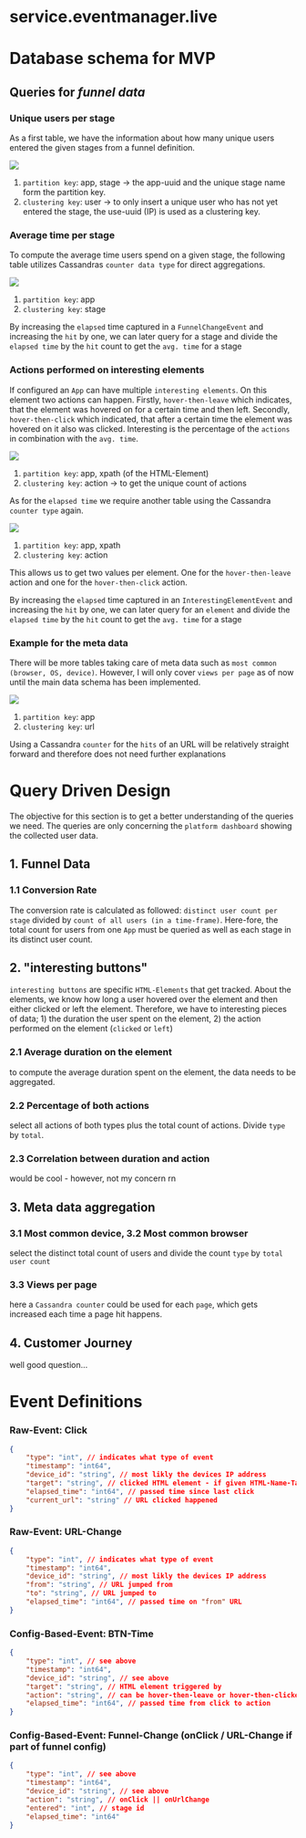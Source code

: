 # service.eventmanager.live


# Database schema for MVP

## Queries for ***funnel data***
### Unique users per stage
As a first table, we have the information about how many unique users entered the given stages from a funnel definition.

![](git-resources/images/table_user_per_stage.png)
1. `partition key`: app, stage -> the app-uuid and the unique stage name form the partition key.
2. `clustering key`: user -> to only insert a unique user who has not yet entered the stage, the use-uuid (IP) is used as a clustering key.
 
### Average time per stage
To compute the average time users spend on a given stage, the following table utilizes Cassandras `counter data type` for direct aggregations.

![](git-resources/images/table_avg_time_per_stage.png)
1. `partition key`: app
2. `clustering key`: stage 

By increasing the `elapsed` time captured in a `FunnelChangeEvent` and increasing the `hit` by one, we can later query for a stage and divide the `elapsed time` by the `hit` count to get the `avg. time` for a stage


### Actions performed on interesting elements
If configured an `App` can have multiple `interesting elements`. On this element two actions can happen. Firstly, `hover-then-leave` which indicates, that the element was hovered on for a certain time and then left. Secondly, `hover-then-click` which indicated, that after a certain time the element was hovered on it also was clicked. Interesting is the percentage of the `actions` in combination with the `avg. time`.

![](git-resources/images/table_action_per_interesting_element.png)

1. `partition key`: app, xpath (of the HTML-Element)
2. `clustering key`: action -> to get the unique count of actions

As for the `elapsed time` we require another table using the Cassandra `counter type` again.

![](git-resources/images/table_avg_time_per_interesting_element.png)

1. `partition key`: app, xpath
2. `clustering key`: action 

This allows us to get two values per element. One for the `hover-then-leave` action and one for the `hover-then-click` action.

By increasing the `elapsed` time captured in an `InterestingElementEvent` and increasing the `hit` by one, we can later query for an `element` and divide the `elapsed time` by the `hit` count to get the `avg. time` for a stage
 
### Example for the meta data
There will be more tables taking care of meta data such as `most common (browser, OS, device)`. However, I will only cover `views per page` as of now until the main data schema has been implemented.

![](git-resources/images/table_views_per_page.png)

1. `partition key`: app
2. `clustering key`: url

Using a Cassandra `counter` for the `hits` of an URL will be relatively straight forward and therefore does not need further explanations







# Query Driven Design
The objective for this section is to get a better understanding of the queries we need. The queries are only concerning the `platform dashboard` showing the collected user data.

## 1. Funnel Data
### 1.1 Conversion Rate
The conversion rate is calculated as followed: `distinct user count per stage` divided by `count of all users (in a time-frame)`.
Here-fore, the total count for users from one `App` must be queried as well as each stage in its distinct user count.

## 2. "interesting buttons"
`interesting buttons` are specific `HTML-Elements` that get tracked. About the elements, we know how long a user hovered over the element and then either clicked or left the element. Therefore, we have to interesting pieces of data; 1) the duration the user spent on the element, 2) the action performed on the element (`clicked` or `left`)
### 2.1 Average duration on the element
to compute the average duration spent on the element, the data needs to be aggregated. 
### 2.2 Percentage of both actions
select all actions of both types plus the total count of actions. Divide `type` by `total`.

### 2.3 Correlation between duration and action
would be cool - however, not my concern rn

## 3. Meta data aggregation
### 3.1 Most common device, 3.2 Most common browser
select the distinct total count of users and divide the count `type` by `total user count`

### 3.3 Views per page
here a `Cassandra counter` could be used for each `page`, which gets increased each time a page hit happens.

## 4. Customer Journey
well good question...

<!-- # Data modeling for Funnel Aggregation with Cassandra (testing out things)
A `funnel` can consist out of `N` stages, where each `stage` represents one state in the `funnel`. 
The objective is to understand how many users (unique users) are in each `stage`.

## Approach #1
For the first approach, I am using a simple data schema where all extra meta-data (for the column family) has been ignored
but only focuses on the `partition key` and `clustering key`. 

### ***Table Schema***

![](../git-resources/cassandra_approach_1_table.png)

Here the `partition key` is defined by the `stage-name`. The `clustering key` is defined by users ***UUID***.
This allows to `insert` users entering a given `stage` in a distinct way. Hence, a user will not be two times in the same `stage`.

### ***Query: get distinct count for stage X***
![](../git-resources/cassandra_approach_1_query_1.png)

The result of this query shows that in `stage == "/home"` are three distinct users.

### ***Query: get distinct count for all stages with GROUP BY***
![](../git-resources/cassandra_approach_1_query_2.png)

With this query all `stages` and their `distinct count` can be queried. However, as stated by the console output (`"Aggregation query used without partition key"`) we get an indication that the query might not perform good at scale


### Challenges 
Even though this example represents a use-case from the problem statement, it ignores some relevant points. Firstly, the table will hold more than one `funnel definition` either from different `Apps` of the same organization or `Apps` from other organizations. However, by using the `stage` and `app-uuid` as `partition key` the query can still be efficient


## Approach #2
With this approach, the objective is to account for different funnels in the same table (as mentioned in the [challenges-approach-1](###Challenges))

### ***Table Schema***

![](../git-resources/cassandra_approach_2_table.png)

To address the issue of multiple funnels in the same table, this approach uses a combination of the `stage` and `app reference` for the `partition key` (the `clustering key` stays the same)

### ***Query get distinct count for all stages with GROUP BY***

![](../git-resources/cassandra_approach_2_query_2.png)

This does not differ from the ***query from approach #1*** in terms of performance issues.

### ***Query distinct count per partition key(stage,app)***
![](../git-resources/cassandra_approach_2_query_1.png)

With this query we would need to perform `N` queries for each stage of an application - however since it is using the `partition key` as part of the query it will be more performant then using the `GROUP BY` option -->


# Event Definitions
### Raw-Event: Click
```json
{   
    "type": "int", // indicates what type of event
    "timestamp": "int64", 
    "device_id": "string", // most likly the devices IP address
    "target": "string", // clicked HTML element - if given HTML-Name-Tag else whatever if find lol
    "elapsed_time": "int64", // passed time since last click
    "current_url": "string" // URL clicked happened
}
```
### Raw-Event: URL-Change
```json
{   
    "type": "int", // indicates what type of event
    "timestamp": "int64", 
    "device_id": "string", // most likly the devices IP address
    "from": "string", // URL jumped from
    "to": "string", // URL jumped to
    "elapsed_time": "int64", // passed time on "from" URL
}
```

### Config-Based-Event: BTN-Time
```json 
{   
    "type": "int", // see above
    "timestamp": "int64", 
    "device_id": "string", // see above
    "target": "string", // HTML element triggered by
    "action": "string", // can be hover-then-leave or hover-then-clicked
    "elapsed_time": "int64", // passed time from click to action
}
```

### Config-Based-Event: Funnel-Change (onClick / URL-Change if part of funnel config)
```json 
{
    "type": "int", // see above
    "timestamp": "int64", 
    "device_id": "string", // see above
    "action": "string", // onClick || onUrlChange
    "entered": "int", // stage id
    "elapsed_time": "int64" 
}
```

